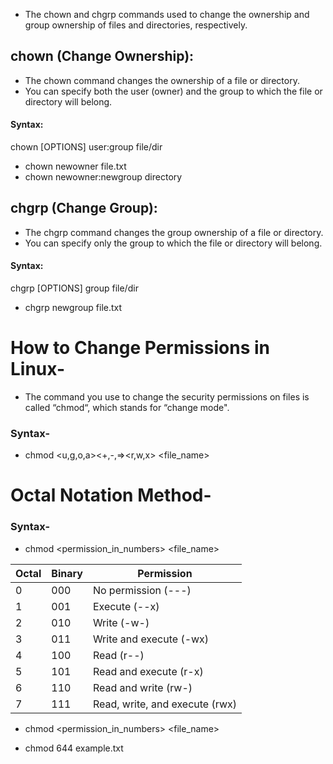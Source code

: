 * The chown and chgrp commands used to change the ownership and group ownership of files and directories, respectively.

## chown (Change Ownership):
- The chown command changes the ownership of a file or directory.
- You can specify both the user (owner) and the group to which the file or directory will belong.

#### Syntax:
chown [OPTIONS] user:group file/dir
- chown newowner file.txt
- chown newowner:newgroup directory

## chgrp (Change Group):
- The chgrp command changes the group ownership of a file or directory.
- You can specify only the group to which the file or directory will belong.

#### Syntax:
chgrp [OPTIONS] group file/dir
- chgrp newgroup file.txt


# How to Change Permissions in Linux-
- The command you use to change the security permissions on files is called “chmod“, which stands for “change mode".
### Syntax-
* chmod <u,g,o,a><+,-,=><r,w,x> <file_name>
# Octal Notation Method-
### Syntax- 
* chmod <permission_in_numbers> <file_name>

| Octal | Binary | Permission                |
|-------|--------|---------------------------|
| 0     | 000    | No permission (---)      |
| 1     | 001    | Execute (--x)             |
| 2     | 010    | Write (-w-)               |
| 3     | 011    | Write and execute (-wx)   |
| 4     | 100    | Read (r--)                |
| 5     | 101    | Read and execute (r-x)    |
| 6     | 110    | Read and write (rw-)      |
| 7     | 111    | Read, write, and execute (rwx) |


* chmod <permission_in_numbers> <file_name>
- chmod 644 example.txt
